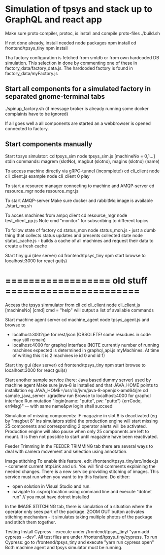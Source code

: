 
# Simulation of tpsys and stack up to GraphQL and react app

Make sure proto compiler, protoc, is install and compile proto-files
./build.sh

If not done already, install needed node packages
npm install
cd frontend/tpsys_tiny
npm install


Tha factory configuration is fetched from smtdb or from own hardcoded DB simulation. 
This selection in done by commenting one of these in factory_data/factory_data.js. The hardcoded
factory is found in factory_data/myFactory.js


## Start all components for a simulated factory in separated gnome-terminal tabs

./spinup_factory.sh
(if message broker is already running some docker complaints have to be ignored)

If all goes well a all components are started an a webbrowser is opened connected to factory.


## Start components manually

Start tpsys simulator:
cd tpsys_sim
node tpsys_sim.js [machineNo = 0,1...]
stdin commands: magrem (slotNo), magbut (slotno), magins (slotno) (name)


To access machine directly via gRPC-tunnel (incomplete!)
cd cli_client
node cli_client.js <machineNo> <cmd>
example
node cli_client 0 play



To start a resource manager connecting to machine and AMQP-server
cd resource_mgr
node resource_mgr.js <machineNo>


To start AMQP-server
Make sure docker and rabbitMq image is available
./start_mq.sh


To acces machines from ampq client
cd resource_mgr
node test_client_pp.js <machineNo> <cmd>
Note cmd "monitor" for subscribing to different topics


To follow state of factory
cd status_mon
node status_mon.js   - just a dumb thing that collects status updates and presents collected state
node status_cache.js - builds a cache of all machines and request their data to create a fresh cache


Start tiny gui (dev server)
cd frontend/tpsys_tiny
npm start
browse to localhost:3000 for react gui(s)







# ================== old stuff =======================


Access the tpsys simmulator from cli
cd cli_client
node cli_client.js  [machineNo] [cmd]
cmd = "help" will output a list of available commands


Start machine agent server
cd machine_agent
node tpsys_agent.js
and browse to 
- localhost:3002/pe for rest/json   (OBSOLETE! some resudues in code may still remain)
- localhost:4000 for graphql interface
(NOTE currently number of running machines expected is determined in graphql_api.js:myMachines. At time
of writing this it is 2 machines ie id 0 and id 1)


Start tiny gui (dev server)
cd frontend/tpsys_tiny
npm start
browse to localhost:3000 for react gui(s)


Start another sample service (here: Java based dummy server) used by machine agent
Make sure java-8 is installed and that JAVA_HOME points to installation eg JAVA_HOME=/usr/lib/jvm/java-8-openjdk-amd64/jre
cd sample_java_server
./gradlew run
Browse to localhost:4000 for graphql interface
Run mutation "login(name: "putte", pw: "putte")  {errCode, errMsg}"  -- with same name&pw login shall succeed


Simulation of missing components:
IF magazine in slot 8 is deactivated (eg by "magbut 8" ins simulators stdin) the production engine will 
start missing 25 components and corresponding 2 operator alerts will be activated. Production engine 
will also pause when only 25 components are left to mount. It is then not possible to start until
magazine have been reactivated.

Feeder Trimming
In the FEEDER TRIMMING tab there are several ways to deal with camera movement and selection using annotation.

Image stitching
To enable this feature, edit /frontend/tpsys_tiny/src/index.js - comment current httpLink and uri. You will find comments explaining the needed changes.
There is a new service providing stitching of images. This service must run when you want to try this feature. Do either:
- open solution in Visual Studio and run. 
- navigate to .csproj location using command line and execute "dotnet run" // you must have dotnet installed

In the IMAGE STITCHING tab, there is simulation of a situation where the operator only sees part of the package. ZOOM OUT button activates stitching mechanism - it simulates taking multiple photos of the package and stitch them together.  

Testing
Install Cypress - execute under /frontend/tpsys_tiny/  "yarn add cypress --dev". 
All test files are under /frontend/tpsys_tiny/cypress. 
To run Cypress: go to /frontend/tpsys_tiny and execute "yarn run cypress open"
Both machine agent and tpsys simulator must be running.
